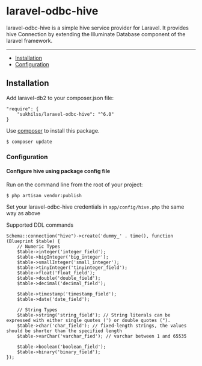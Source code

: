 # laravel-odbc-hive
laravel-odbc-hive is a simple hive service provider for Laravel.
It provides hive Connection by extending the Illuminate Database component of the laravel framework.

---

- [Installation](#installation)
- [Configuration](#configuration)

## Installation
Add laravel-db2 to your composer.json file:
```
"require": {
    "sukhilss/laravel-odbc-hive": "^6.0"
}
```
Use [composer](https://getcomposer.org) to install this package.
```
$ composer update
```

### Configuration


#### Configure hive using package config file

Run on the command line from the root of your project:

```
$ php artisan vendor:publish
```

Set your laravel-odbc-hive credentials in ``app/config/hive.php``
the same way as above

Supported DDL commands

```
Schema::connection("hive")->create('dummy_' . time(), function (Blueprint $table) {
    // Numeric Types
    $table->integer('integer_field');
    $table->bigInteger('big_integer');
    $table->smallInteger('small_integer');
    $table->tinyInteger('tinyinteger_field');
    $table->float('float_field');
    $table->double('double_field');
    $table->decimal('decimal_field');

    $table->timestamp('timestamp_field');
    $table->date('date_field');

    // String Types
    $table->string('string_field'); // String literals can be expressed with either single quotes (') or double quotes ("). 
    $table->char('char_field'); // fixed-length strings, the values should be shorter than the specified length
    $table->varChar('varchar_fied'); // varchar between 1 and 65535

    $table->boolean('boolean_field');
    $table->binary('binary_field');
});
```

